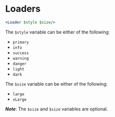 # Loaders

```jsx
<Loader $style $size/>
```

The `$style` variable can be either of the following:
- `primary`
- `info`
- `success`
- `warning`
- `danger`
- `light`
- `dark`

The `$size` variable can be either of the following:
- `large`
- `xLarge`

**_Note_**: The `$size` and `$size` variables are optional.